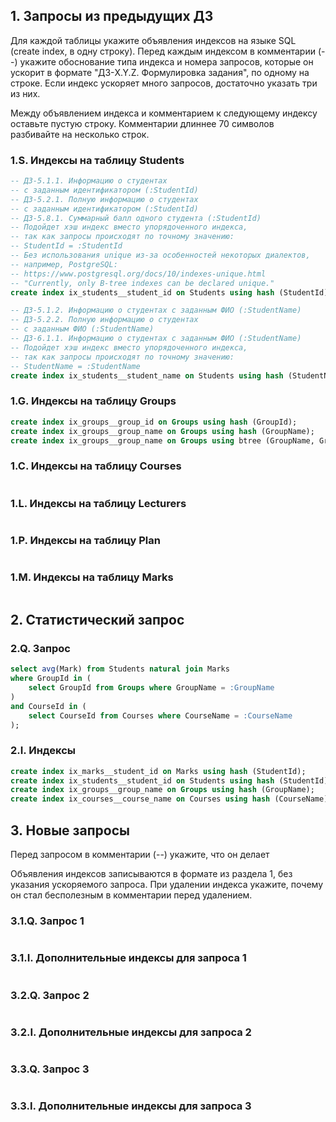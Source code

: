 ## 1. Запросы из предыдущих ДЗ
Для каждой таблицы укажите объявления индексов на языке SQL (create index, в одну строку). Перед каждым индексом в комментарии (--) укажите обоснование типа индекса и номера запросов, которые он ускорит в формате "ДЗ-X.Y.Z. Формулировка задания", по одному на строке. Если индекс ускоряет много запросов, достаточно указать три из них.

Между объявлением индекса и комментарием к следующему индексу оставьте пустую строку. Комментарии длиннее 70 символов разбивайте на несколько строк.

### 1.S. Индексы на таблицу Students
```sql
-- ДЗ-5.1.1. Информацию о студентах
-- c заданным идентификатором (:StudentId)
-- ДЗ-5.2.1. Полную информацию о студентах
-- c заданным идентификатором (:StudentId)
-- ДЗ-5.8.1. Суммарный балл одного студента (:StudentId)
-- Подойдет хэш индекс вместо упорядоченного индекса,
-- так как запросы происходят по точному значению:
-- StudentId = :StudentId
-- Без использования unique из-за особенностей некоторых диалектов,
-- например, PostgreSQL:
-- https://www.postgresql.org/docs/10/indexes-unique.html
-- "Currently, only B-tree indexes can be declared unique."
create index ix_students__student_id on Students using hash (StudentId);

-- ДЗ-5.1.2. Информацию о студентах с заданным ФИО (:StudentName)
-- ДЗ-5.2.2. Полную информацию о студентах
-- с заданным ФИО (:StudentName)
-- ДЗ-6.1.1. Информацию о студентах с заданным ФИО (:StudentName)
-- Подойдет хэш индекс вместо упорядоченного индекса,
-- так как запросы происходят по точному значению:
-- StudentName = :StudentName
create index ix_students__student_name on Students using hash (StudentName);
```

### 1.G. Индексы на таблицу Groups
```sql
create index ix_groups__group_id on Groups using hash (GroupId);
create index ix_groups__group_name on Groups using hash (GroupName);
create index ix_groups__group_name on Groups using btree (GroupName, GroupId);
```

### 1.C. Индексы на таблицу Courses
```sql

```

### 1.L. Индексы на таблицу Lecturers
```sql

```

### 1.P. Индексы на таблицу Plan
```sql

```

### 1.M. Индексы на таблицу Marks
```sql

```

## 2. Статистический запрос

### 2.Q. Запрос
```sql
select avg(Mark) from Students natural join Marks
where GroupId in (
    select GroupId from Groups where GroupName = :GroupName
)
and CourseId in (
    select CourseId from Courses where CourseName = :CourseName
);
```

### 2.I. Индексы
```sql
create index ix_marks__student_id on Marks using hash (StudentId);
create index ix_students__student_id on Students using hash (StudentId);
create index ix_groups__group_name on Groups using hash (GroupName);
create index ix_courses__course_name on Courses using hash (CourseName);
```

## 3. Новые запросы
Перед запросом в комментарии (--) укажите, что он делает

Объявления индексов записываются в формате из раздела 1, без указания ускоряемого запроса. При удалении индекса укажите, почему он стал бесполезным в комментарии перед удалением.

### 3.1.Q. Запрос 1
```sql

```

### 3.1.I. Дополнительные индексы для запроса 1
```sql

```

### 3.2.Q. Запрос 2
```sql

```

### 3.2.I. Дополнительные индексы для запроса 2
```sql

```

### 3.3.Q. Запрос 3
```sql

```

### 3.3.I. Дополнительные индексы для запроса 3
```sql

```